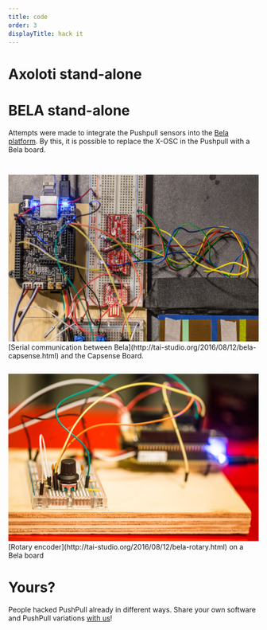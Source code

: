 ```yaml
---
title: code
order: 3
displayTitle: hack it
---
```


# Axoloti stand-alone



# BELA stand-alone

Attempts were made to integrate the Pushpull sensors into the [Bela platform](http://bela.io). By this, it is possible to replace the X-OSC in the Pushpull with a Bela board.


<img style="margin-top:  2em;" src="/images//landingpage/hackit/bela_capsense.jpg"/>
[Serial communication between Bela](http://tai-studio.org/2016/08/12/bela-capsense.html) and the Capsense Board.

<img style="margin-top:  2em;" src="/images/landingpage/hackit/bela_rotary.jpg"/>
[Rotary encoder](http://tai-studio.org/2016/08/12/bela-rotary.html) on a Bela board



# Yours?

People hacked PushPull already in different ways.
Share your own software and PushPull variations [with us](https://github.com/3DMIN/3DMIN.github.io/issues/new)!


